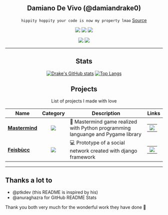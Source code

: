 <div align="center">

## Damiano De Vivo (@damiandrake0)

`hippity hoppity your code is now my property lmao` [Source](https://www.youtube.com/watch?v=tdhGiWqS-y4)

[![](https://img.shields.io/badge/OS-btw%20i%20use%20arch-informational?style=flat&logo=linux&logoColor=white&color=AC4142)](https://archlinux.org)
[![](https://img.shields.io/badge/Code-Python-informational?style=flat&logo=python&logoColor=white&color=AC4142)](https://python.org)
[![](https://img.shields.io/badge/Editor-VSCode-informational?style=flat&logo=visual-studio-code&logoColor=white&color=AC4142)](https://code.visualstudio.com/)

[![](https://img.shields.io/badge/-Instagram-informational?style=for-the-badge&logo=instagram&logoColor=white&color=C13584)](https://www.instagram.com/damiano_devivo)
[![](https://img.shields.io/badge/-Telegram-informational?style=for-the-badge&logo=telegram&logoColor=white&color=0088cc)](https://t.me/Damian_Drake)

<hr>

## Stats

[![Drake's GitHub stats](https://github-readme-stats.vercel.app/api?username=damiandrake0&count_private=true&show_icons=true&theme=tokyonight)](https://github.com/anuraghazra/github-readme-stats)
[![Top Langs](https://github-readme-stats.vercel.app/api/top-langs/?username=damiandrake0&theme=tokyonight)](https://github.com/anuraghazra/github-readme-stats)

## Projects

List of projects I made with love

| Name | Category | Description | Links |
| --- | :---: | --- | --- |
| <a href="https://github.com/damiandrake0/Mastermind-game-Python"><b>Mastermind</b></a> | [![](https://img.shields.io/badge/🏫-%20School-informational?style=flat&logoColor=white&color=yellow)]() | 🧠 Mastermind game realized with Python programming languange and Pygame library | <table><tr><td> [![](https://img.shields.io/badge/--informational?style=flat&logo=github&logoColor=black&color=white)](https://github.com/damiandrake0/Mastermind-game-Python) </td></tr></table> |
| <a href="https://github.com/damiandrake0/django-feisbucc"><b>Feisbùcc</b></a> | [![](https://img.shields.io/badge/🏫-%20School-informational?style=flat&logoColor=white&color=yellow)]() | 💻 Prototype of a social network created with django framework | <table><tr><td> [![](https://img.shields.io/badge/--informational?style=flat&logo=github&logoColor=black&color=white)](https://github.com/damiandrake0/django-feisbucc) </td></tr></table> |

<hr>
</div>

## Thanks a lot to

- @ptkdev (this README is inspired by his)
- @anuraghazra for GitHub README Stats

Thank you both very much for the wonderful work they have done 🙏
